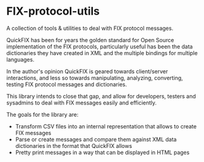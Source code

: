 # FIX-protocol-utils
A collection of tools &amp; utilities to deal with FIX protocol messages.

QuickFIX has been for years the golden standard for Open Source implementation of the FIX protocols, particularly useful has been the data dictionaries they have created in XML and the multiple bindings for multiple languages.

In the author's opinion QuickFIX is geared towards client/server interactions, and less so towards manipulating, analyzing, converting, testing FIX protocol messages and dictionaries.

This library intends to close that gap, and allow for developers, testers and sysadmins to deal with FIX messages easily and efficiently. 

The goals for the library are:
* Transform CSV files into an internal representation that allows to create FIX messages
* Parse or create messages and compare them against XML data dictionaries in the format that QuickFIX allows
* Pretty print messages in a way that can be displayed in HTML pages
